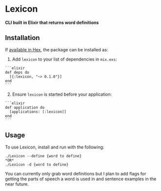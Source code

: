 # Lexicon

**CLI built in Elixir that returns word definitions**

## Installation

If [available in Hex](https://hex.pm/docs/publish), the package can be installed as:

  1. Add `lexicon` to your list of dependencies in `mix.exs`:

    ```elixir
    def deps do
      [{:lexicon, "~> 0.1.0"}]
    end
    ```

  2. Ensure `lexicon` is started before your application:

    ```elixir
    def application do
      [applications: [:lexicon]]
    end
    ```

## Usage
To use Lexicon, install and run with the following:
  ```
  ./Lexicon --define {word to define}
  *OR*
  ./Lexicon -d {word to define}
  ```
You can currently only grab word definitions but I plan to add flags for getting the parts of speech a word is used in and sentence examples in the near future.   